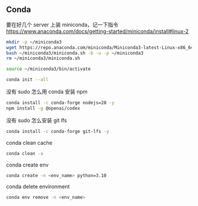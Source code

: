

## Conda

要在好几个 server 上装 miniconda，记一下指令
https://www.anaconda.com/docs/getting-started/miniconda/install#linux-2 
```bash
mkdir -p ~/miniconda3
wget https://repo.anaconda.com/miniconda/Miniconda3-latest-Linux-x86_64.sh -O ~/miniconda3/miniconda.sh
bash ~/miniconda3/miniconda.sh -b -u -p ~/miniconda3
rm ~/miniconda3/miniconda.sh

source ~/miniconda3/bin/activate

conda init --all
```

没有 sudo 怎么用 conda 安装 npm

```bash
conda install -c conda-forge nodejs=20 -y
npm install -g @openai/codex
```

没有 sudo 怎么安装 git lfs
```bash
conda install -c conda-forge git-lfs -y
```

conda clean cache
``` bash
conda clean -a
```

conda create env

```bash
conda create -n <env_name> python=3.10
```

conda delete environment
``` bash
conda env remove -n <env_name>
```

